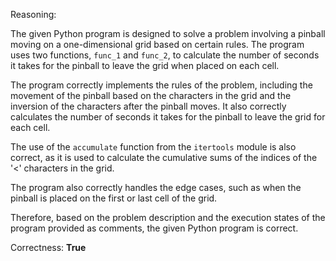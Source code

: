 Reasoning: 

The given Python program is designed to solve a problem involving a pinball moving on a one-dimensional grid based on certain rules. The program uses two functions, `func_1` and `func_2`, to calculate the number of seconds it takes for the pinball to leave the grid when placed on each cell.

The program correctly implements the rules of the problem, including the movement of the pinball based on the characters in the grid and the inversion of the characters after the pinball moves. It also correctly calculates the number of seconds it takes for the pinball to leave the grid for each cell.

The use of the `accumulate` function from the `itertools` module is also correct, as it is used to calculate the cumulative sums of the indices of the '<' characters in the grid.

The program also correctly handles the edge cases, such as when the pinball is placed on the first or last cell of the grid.

Therefore, based on the problem description and the execution states of the program provided as comments, the given Python program is correct.

Correctness: **True**